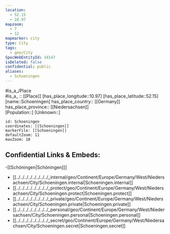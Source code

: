 ```yaml
---
location:
  - 52.15
  - 10.97
mapzoom:
  - 7
  - 12
mapmarker: city
type: City
tags:
  - geo/City
SpocWebEntityId: 34147
isDeleted: false
confidential: public
aliases:
  - Schoeningen
---
```

#is_a_/Place  
#is_a_ :: [[Place]] 
[has_place_longitude::10.97] 
[has_place_latitude::52.15] 
[name::Schoeningen] 
has_place_country:: [[Germany]]  
has_place_province:: [[Niedersachsen]]  
[Population::] 
[Unknown::] 


```leaflet
id: Schoeningen
coordinates: [[Schoeningen]] 
markerFile: [[Schoeningen]] 
defaultZoom: 11 
maxZoom: 18
```


## Confidential Links & Embeds: 
-[[Schöningen|Schöningen]]]  
- [[../../../../../../../../_internal/geo/Continent/Europe/Germany/West/Niedersachsen/City/Schoeningen.internal|Schoeningen.internal]] 
- [[../../../../../../../../_protect/geo/Continent/Europe/Germany/West/Niedersachsen/City/Schoeningen.protect|Schoeningen.protect]] 
- [[../../../../../../../../_private/geo/Continent/Europe/Germany/West/Niedersachsen/City/Schoeningen.private|Schoeningen.private]] 
- [[../../../../../../../../_personal/geo/Continent/Europe/Germany/West/Niedersachsen/City/Schoeningen.personal|Schoeningen.personal]] 
- [[../../../../../../../../_secret/geo/Continent/Europe/Germany/West/Niedersachsen/City/Schoeningen.secret|Schoeningen.secret]] 
